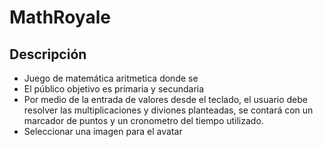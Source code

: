 # MathRoyale

## Descripción
- Juego de matemática aritmetica donde se 
- El público objetivo es primaria y secundaria
- Por medio de la entrada de valores desde el teclado, el usuario debe resolver las multiplicaciones y diviones planteadas, se contará con un marcador de puntos y un cronometro del tiempo utilizado.
- Seleccionar una imagen para el avatar
